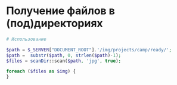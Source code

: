 # Получение файлов в (под)директориях

```php
# Использование

$path = $_SERVER["DOCUMENT_ROOT"].'/img/projects/camp/ready/';
$path =  substr($path, 0, strlen($path)-1);
$files = scanDir::scan($path, 'jpg', true);

foreach ($files as $img) {
}
```
